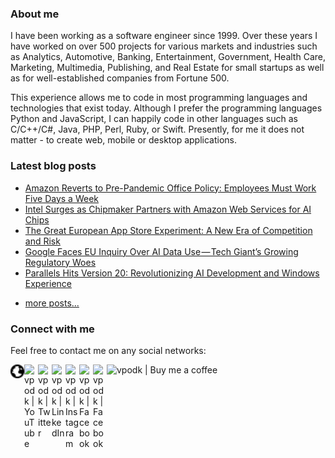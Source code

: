 ### About me

I have been working as a software engineer since 1999. Over these years I have worked on over 500 projects for various markets and industries such as Analytics, Automotive, Banking, Entertainment, Government, Health Care, Marketing, Multimedia, Publishing, and Real Estate for small startups as well as for well-established companies from Fortune 500.

This experience allows me to code in most programming languages and technologies that exist today. Although I prefer the programming languages Python and JavaScript, I can happily code in other languages such as C/C++/C#, Java, PHP, Perl, Ruby, or Swift. Presently, for me it does not matter - to create web, mobile or desktop applications.

### Latest blog posts

<!-- BLOG-POST-LIST:START -->
- [Amazon Reverts to Pre-Pandemic Office Policy: Employees Must Work Five Days a Week](https://medium.com/majordigest/amazon-reverts-to-pre-pandemic-office-policy-employees-must-work-five-days-a-week-0fd5838d552b?source=rss-22947912adc0------2)
- [Intel Surges as Chipmaker Partners with Amazon Web Services for AI Chips](https://medium.com/majordigest/intel-surges-as-chipmaker-partners-with-amazon-web-services-for-ai-chips-78b5141449e1?source=rss-22947912adc0------2)
- [The Great European App Store Experiment: A New Era of Competition and Risk](https://medium.com/majordigest/the-great-european-app-store-experiment-a-new-era-of-competition-and-risk-b030458649f4?source=rss-22947912adc0------2)
- [Google Faces EU Inquiry Over AI Data Use — Tech Giant’s Growing Regulatory Woes](https://medium.com/majordigest/google-faces-eu-inquiry-over-ai-data-use-tech-giants-growing-regulatory-woes-99b8d06acba9?source=rss-22947912adc0------2)
- [Parallels Hits Version 20: Revolutionizing AI Development and Windows Experience](https://medium.com/majordigest/parallels-hits-version-20-revolutionizing-ai-development-and-windows-experience-6e6642215791?source=rss-22947912adc0------2)
<!-- BLOG-POST-LIST:END -->
- [more posts...](https://medium.com/@vpodk)

### Connect with me
Feel free to contact me on any social networks:

[<img align="left" alt="vpodk.com" width="22px" src="https://raw.githubusercontent.com/iconic/open-iconic/master/svg/globe.svg" />][website]
[<img align="left" alt="vpodk | YouTube" width="22px" src="https://cdn.jsdelivr.net/npm/simple-icons@v3/icons/youtube.svg" />][youtube]
[<img align="left" alt="vpodk | Twitter" width="22px" src="https://cdn.jsdelivr.net/npm/simple-icons@v3/icons/twitter.svg" />][twitter]
[<img align="left" alt="vpodk | LinkedIn" width="22px" src="https://cdn.jsdelivr.net/npm/simple-icons@v3/icons/linkedin.svg" />][linkedin]
[<img align="left" alt="vpodk | Instagram" width="22px" src="https://cdn.jsdelivr.net/npm/simple-icons@v3/icons/instagram.svg" />][instagram]
[<img align="left" alt="vpodk | Facebook" width="22px" src="https://cdn.jsdelivr.net/npm/simple-icons@v3/icons/facebook.svg" />][facebook]
[<img align="left" alt="vpodk | Facebook" width="22px" src="https://cdn.jsdelivr.net/npm/simple-icons@v3/icons/medium.svg" />][medium]
[<img align="left" alt="vpodk | Buy me a coffee" height="24px" src="https://cdn.buymeacoffee.com/buttons/default-yellow.png" />][buymeacoffee]
<br>

<!-- Meta data -->
[website]: https://vpodk.com
[twitter]: https://twitter.com/vpodk
[youtube]: https://youtube.com/@vpodk
[instagram]: https://instagram.com/vpodk
[linkedin]: https://linkedin.com/in/vpodk
[facebook]: https://facebook.com/vpodk
[medium]: https://medium.com/@vpodk
[buymeacoffee]: https://www.buymeacoffee.com/vpodk
